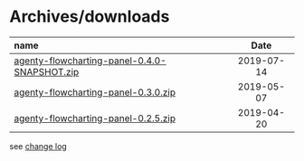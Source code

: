 # Archives/downloads

| name | Date |
|:---|:----:|
|[agenty-flowcharting-panel-0.4.0-SNAPSHOT.zip](archives/agenty-flowcharting-panel-0.4.0-SNAPSHOT.zip)|2019-07-14|
|[agenty-flowcharting-panel-0.3.0.zip](archives/agenty-flowcharting-panel-0.3.0.zip)|2019-05-07|
|[agenty-flowcharting-panel-0.2.5.zip](archives/agenty-flowcharting-panel-0.2.5.zip)|2019-04-20|
  
see [change log](./CHANGELOG.md)